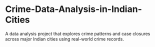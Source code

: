 # Crime-Data-Analysis-in-Indian-Cities
A data analysis project that explores crime patterns and case closures across major Indian cities using real-world crime records.
